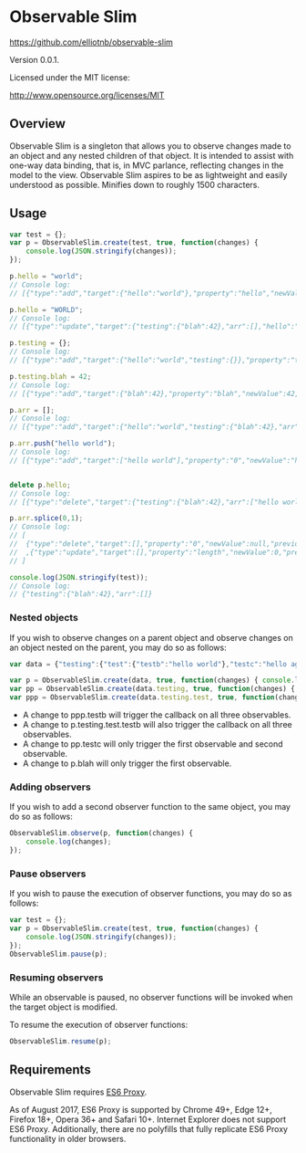 # Observable Slim
https://github.com/elliotnb/observable-slim

Version 0.0.1.

Licensed under the MIT license:

http://www.opensource.org/licenses/MIT

## Overview 
Observable Slim is a singleton that allows you to observe changes made to an object and any nested
children of that object. It is intended to assist with one-way data binding, that is, in MVC parlance, 
reflecting changes in the model to the view. Observable Slim aspires to be as lightweight and easily
understood as possible. Minifies down to roughly 1500 characters.

## Usage

```javascript
var test = {};
var p = ObservableSlim.create(test, true, function(changes) {
	console.log(JSON.stringify(changes));
});

p.hello = "world";   
// Console log:
// [{"type":"add","target":{"hello":"world"},"property":"hello","newValue":"world","currentPath":"hello"}]

p.hello = "WORLD";
// Console log:
// [{"type":"update","target":{"testing":{"blah":42},"arr":[],"hello":"WORLD"},"property":"hello","newValue":"WORLD","previousValue":"world","currentPath":"hello"}]

p.testing = {};   
// Console log:
// [{"type":"add","target":{"hello":"world","testing":{}},"property":"testing","newValue":{},"currentPath":"testing"}]

p.testing.blah = 42;   
// Console log:
// [{"type":"add","target":{"blah":42},"property":"blah","newValue":42,"currentPath":"testing.blah"}]

p.arr = [];   
// Console log:
// [{"type":"add","target":{"hello":"world","testing":{"blah":42},"arr":[]},"property":"arr","newValue":[],"currentPath":"arr"}]

p.arr.push("hello world");   
// Console log:
// [{"type":"add","target":["hello world"],"property":"0","newValue":"hello world","currentPath":"arr"}]


delete p.hello;  
// Console log:
// [{"type":"delete","target":{"testing":{"blah":42},"arr":["hello world"]},"property":"hello","newValue":null,"previousValue":"world","currentPath":"hello"}]

p.arr.splice(0,1);   
// Console log:
// [
// 	{"type":"delete","target":[],"property":"0","newValue":null,"previousValue":"hello world","currentPath":"arr"}
// 	,{"type":"update","target":[],"property":"length","newValue":0,"previousValue":1,"currentPath":"arr"}
// ]

console.log(JSON.stringify(test));   
// Console log:
// {"testing":{"blah":42},"arr":[]}

```

### Nested objects

If you wish to observe changes on a parent object and observe changes on an object nested on the parent, you may do so as follows:
```javascript
var data = {"testing":{"test":{"testb":"hello world"},"testc":"hello again"},"blah":"tree"};

var p = ObservableSlim.create(data, true, function(changes) { console.log("First observable");console.log(changes); });
var pp = ObservableSlim.create(data.testing, true, function(changes) { console.log("Second observable");console.log(changes); });
var ppp = ObservableSlim.create(data.testing.test, true, function(changes) { console.log("Third observable");console.log(changes); });
```

- A change to ppp.testb will trigger the callback on all three observables. 
- A change to p.testing.test.testb will also trigger the callback on all three observables.
- A change to pp.testc will only trigger the first observable and second observable.
- A change to p.blah will only trigger the first observable.

### Adding observers

If you wish to add a second observer function to the same object, you may do so as follows:
```javascript
ObservableSlim.observe(p, function(changes) {
	console.log(changes);
});
```

### Pause observers

If you wish to pause the execution of observer functions, you may do so as follows:
```javascript
var test = {};
var p = ObservableSlim.create(test, true, function(changes) {
	console.log(JSON.stringify(changes));
});
ObservableSlim.pause(p);
```

### Resuming observers

While an observable is paused, no observer functions will be invoked when the target object is modified.

To resume the execution of observer functions:

```javascript
ObservableSlim.resume(p);
```

## Requirements

Observable Slim requires [ES6 Proxy](https://developer.mozilla.org/en-US/docs/Web/JavaScript/Reference/Global_Objects/Proxy).

As of August 2017, ES6 Proxy is supported by Chrome 49+, Edge 12+, Firefox 18+, Opera 36+ and Safari 10+. Internet Explorer does not support ES6 Proxy. Additionally, there are no polyfills that fully replicate ES6 Proxy functionality in older browsers.